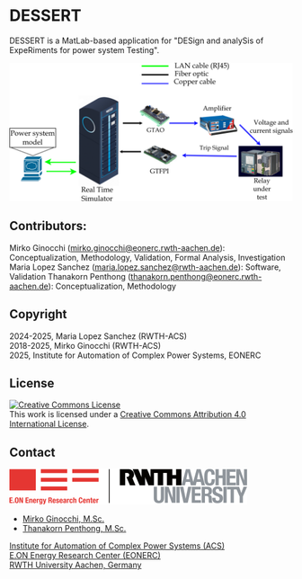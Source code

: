 # DESSERT
DESSERT is a MatLab-based application for "DESign and analySis of ExpeRiments for power system Testing".

<img src="Test_Setup.PNG">

## Contributors:
Mirko Ginocchi (mirko.ginocchi@eonerc.rwth-aachen.de): Conceptualization, Methodology, Validation, Formal Analysis, Investigation
Maria Lopez Sanchez (maria.lopez.sanchez@rwth-aachen.de): Software, Validation
Thanakorn Penthong (thanakorn.penthong@eonerc.rwth-aachen.de): Conceptualization, Methodology

## Copyright
2024-2025, Maria Lopez Sanchez (RWTH-ACS) <br/>
2018-2025, Mirko Ginocchi (RWTH-ACS) <br/>
2025, Institute for Automation of Complex Power Systems, EONERC

## License
<a rel="license" href="http://creativecommons.org/licenses/by/4.0/"><img alt="Creative Commons License" style="border-width:0" src="https://i.creativecommons.org/l/by/4.0/88x31.png" /></a><br />This work is licensed under a <a rel="license" href="http://creativecommons.org/licenses/by/4.0/">Creative Commons Attribution 4.0 International License</a>.

## Contact

[![EONERC ACS Logo](eonerc_logo.png)](http://www.acs.eonerc.rwth-aachen.de)

- [Mirko Ginocchi, M.Sc.](mailto:mirko.ginocchi@eonerc.rwth-aachen.de)
- [Thanakorn Penthong, M.Sc.](mailto:thanakorn.penthong@eonerc.rwth-aachen.de)

[Institute for Automation of Complex Power Systems (ACS)](http://www.acs.eonerc.rwth-aachen.de)  
[E.ON Energy Research Center (EONERC)](http://www.eonerc.rwth-aachen.de)  
[RWTH University Aachen, Germany](http://www.rwth-aachen.de)
